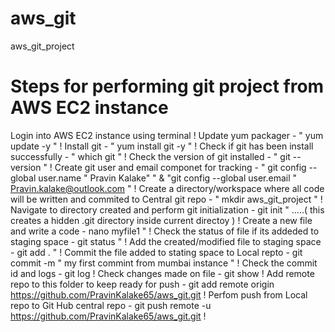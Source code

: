 # aws_git
aws_git_project


# Steps for performing git project from AWS EC2 instance 

Login into AWS EC2 instance using terminal 
!
Update yum packager                        - " yum update -y "
!
Install git                                - " yum install git -y "
!
Check if git has been install successfully - " which git "
!
Check the version of git installed         - " git --version "
!
Create git user and email componet for tracking - " git config --global user.name " Pravin Kalake" " & "git config --global user.email " Pravin.kalake@outlook.com "
!
Create a directory/workspace where all code will be written and commited to Central git repo  - " mkdir aws_git_project "
!
Navigate to directory created and perform git initialization -  git init " .....( this creates a hidden .git directory inside current directoy )
!
Create a new file and write a code                           -  nano myfile1 "
!
Check the status of file if its addeded to staging space     -  git status "
!
Add the created/modified file to staging space               -  git add . "
!
Commit the file added to stating space to Local repto        -  git commit -m " my first commint from mumbai instance "
!
Check the commit id and logs                                 -  git log 
!
Check changes made on file                                   -  git show <first-few-char-of-commitid->
!
Add remote repo to this folder to keep ready for push        -  git add remote origin https://github.com/PravinKalake65/aws_git.git
!
Perfom push from Local repo to Git Hub central repo          -  git push remote -u https://github.com/PravinKalake65/aws_git.git
!

